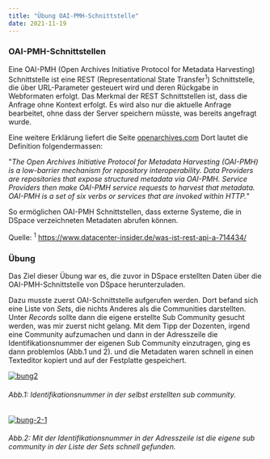 ```yaml
---
title: "Übung OAI-PMH-Schnittstelle"
date: 2021-11-19
---
```

<h3> OAI-PMH-Schnittstellen</h3>

Eine OAI-PMH (Open Archives Initiative Protocol for Metadata Harvesting) Schnittstelle ist eine REST (Representational State Transfer<sup>1</sup>) Schnittstelle, die über URL-Parameter gesteuert wird und deren Rückgabe in Webformaten erfolgt. Das Merkmal der REST Schnittstellen ist, dass die Anfrage ohne Kontext erfolgt. Es wird also nur die aktuelle Anfrage bearbeitet, ohne dass der Server speichern müsste, was bereits angefragt wurde. </p>

Eine weitere Erklärung liefert die Seite <a href="http://www.openarchives.org/pmh/">openarchives.com</a> Dort lautet die Definition folgendermassen: 
<p>"<i>The Open Archives Initiative Protocol for Metadata Harvesting (OAI-PMH) is a low-barrier mechanism for repository interoperability. Data Providers are repositories that expose structured metadata via OAI-PMH. Service Providers then make OAI-PMH service requests to harvest that metadata. OAI-PMH is a set of six verbs or services that are invoked within HTTP.</i>"</p>

<p> So ermöglichen OAI-PMH Schnittstellen, dass externe Systeme, die in DSpace verzeichneten Metadaten abrufen können.</p>

Quelle: <sup>1</sup> <a href="https://www.datacenter-insider.de/was-ist-rest-api-a-714434/
"> https://www.datacenter-insider.de/was-ist-rest-api-a-714434/ </a>

<h3>Übung </h3>
<p>Das Ziel dieser Übung war es, die zuvor in DSpace erstellten Daten über die OAI-PMH-Schnittstelle von DSpace herunterzuladen.</p>
<p>Dazu musste zuerst OAI-Schnittstelle aufgerufen werden. Dort befand sich eine Liste von <i>Sets</i>, die nichts Anderes als die Communities darstellten. Unter <i>Records</i> sollte dann die eigene erstellte Sub Community gesucht werden, was mir zuerst nicht gelang. Mit dem Tipp der Dozenten, irgend eine Community aufzumachen und dann in der Adresszeile die Identifikationsnummer der eigenen Sub Community einzutragen, ging es dann problemlos (Abb.1 und 2). und die Metadaten waren schnell in einen Texteditor kopiert und auf der Festplatte gespeichert.</p>

<a href="https://ibb.co/FB07Ljx"><img src="https://i.ibb.co/fCn0zP1/bung2.png" alt="bung2" border="0"></a>
<h6><i>Abb.1: Identifikationsnummer in der selbst erstellten sub community.</i></h6>
<a href="https://ibb.co/Fz4RJJT"><img src="https://i.ibb.co/9WHQ225/bung-2-1.png" alt="bung-2-1" border="0"></a>
<h6><i>Abb.2: Mit der Identifikationsnummer in der Adresszeile ist die eigene sub community in der Liste der Sets schnell gefunden.</i></h6>
